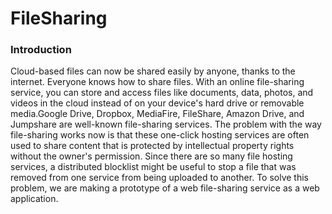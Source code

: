 # FileSharing

### Introduction
Cloud-based files can now be shared easily by anyone, thanks to the internet. Everyone knows how to share files. With an online file-sharing service, you can store and access files like documents, data, photos, and videos in the cloud instead of on your device's hard drive or removable media.Google Drive, Dropbox, MediaFire, FileShare, Amazon Drive, and Jumpshare are well-known file-sharing services. The problem with the way file-sharing works now is that these one-click hosting services are often used to share content that is protected by intellectual property rights without the owner's permission. Since there are so many file hosting services, a distributed blocklist might be useful to stop a file that was removed from one service from being uploaded to another. To solve this problem, we are making a prototype of a web file-sharing service as a web application.
